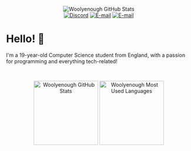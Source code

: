 <p align="center">
    <img src="https://capsule-render.vercel.app/api?type=waving&height=175&color=gradient&text=Woolyenough&section=header&reversal=false&fontColor=ecf3ff&fontAlign=50&animation=fadeIn&fontAlignY=40" alt="Woolyenough GitHub Stats" />
    <br>
    <a target="_blank" href="https://discord.com/users/404234902574202880"><img src="https://img.shields.io/badge/%40woolyenough-5865F2?style=for-the-badge&logo=discord&logoColor=white" alt="Discord" /></a>
    <a target="_blank" href="mailto:nuggets_stoops0z@icloud.com"><img src="https://img.shields.io/badge/public_email-249ee4?style=for-the-badge&logo=maildotru&logoColor=white" alt="E-mail" /></a>
    <a target="_blank" href="https://github.com/Woolyenough"><img src="https://img.shields.io/badge/github-6f1b99?style=for-the-badge&logo=github&logoColor=white" alt="E-mail" /></a>
</p>

# Hello! 👋
I'm a 19-year-old Computer Science student from England, with a passion for programming and everything tech-related!

<br>
<p align="center">
    <img height="175" src="https://github-stats.wooly.wtf/api?username=Woolyenough&hide=stars&show_icons=true&theme=tokyonight&hide_rank=true&include_all_commits=true" alt="Woolyenough GitHub Stats" />
    <img height="175" src="https://github-stats.wooly.wtf/api/top-langs/?username=Woolyenough&exclude_repo=github-stats&theme=tokyonight&layout=compact" alt="Woolyenough Most Used Languages" />
</p>
